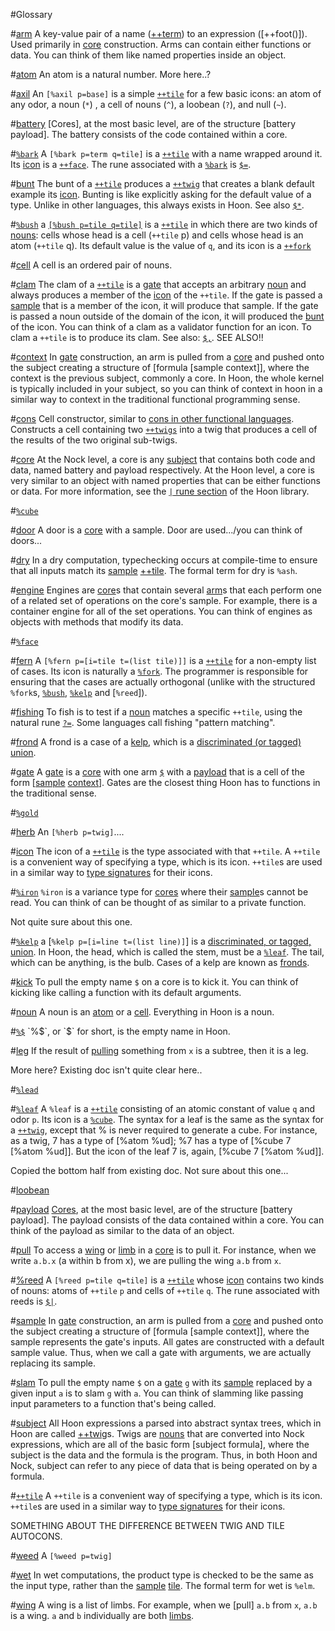 #Glossary 

#[arm](#arm)
A key-value pair of a name ([++term]()) to an expression ([++foot()]). Used primarily in [core]() construction. Arms can contain either functions or data. You can think of them like named properties inside an object. 

#[atom](#atom)
An atom is a natural number. More here..?

#[axil](#axil)
An `[%axil p=base]` is a simple [`++tile`]() for a few basic icons: an atom of any odor, a noun (`*`) , a cell of nouns (`^`), a loobean (`?`), and null (`~`).

#[battery](#battery)
[Cores], at the most basic level, are of the structure [battery payload]. The battery consists of the code contained within a core.

#[`%bark`](#bark)
A `[%bark p=term q=tile]` is a [`++tile`]() with a name wrapped around it. Its [icon]() is a [`++face`](). The rune associated with a  [`%bark`]() is [`$=`]().

#[bunt](#bunt)
The bunt of a [`++tile`]() produces a [`++twig`]() that creates a blank default example its [icon](). Bunting is like explicitly asking for the default value of a type.  Unlike in other languages, this always exists in Hoon. See also [`$*`]().

#[`%bush`](%bush)
a [`[%bush p=tile q=tile]`]() is a [`++tile`]() in which there are two kinds of [nouns](): cells whose head is a cell (`++tile` p) and cells whose head is an atom (`++tile` q). Its default value is the value of `q`, and its icon is a [`++fork`]()

#[cell](#clam)
A cell is an ordered pair of nouns.

#[clam](#clam)
The clam of a [`++tile`]() is a [gate]() that accepts an arbitrary [noun]() and always produces a member of the [icon]() of the `++tile`. If the gate is passed a [sample]() that is a member of the icon, it will produce that sample. If the gate is passed a noun outside of the domain of the icon, it will produced the [bunt]() of the icon. You can think of a clam as a validator function for an icon. To clam a `++tile` is to produce its clam. See also: [`$,`](). SEE ALSO!!

#[context](#context)
In [gate]() construction, an arm is pulled from a [core]() and pushed onto the subject creating a structure of [formula [sample context]], where the context is the previous subject, commonly a core. In Hoon, the whole kernel is typically included in your subject, so you can think of context in hoon in a similar way to context in the traditional functional programming sense.

#[cons](#cons)
Cell constructor, similar to [cons in other functional languages](http://en.wikipedia.org/wiki/Cons). Constructs a cell containing two [`++twigs`]() into a twig that produces a cell of the results of the two original sub-twigs.

#[core](#core)
At the Nock level, a core is any [subject]() that contains both code and data, named battery and payload respectively. At the Hoon level, a core is very similar to an object with named properties that can be either functions or data. For more information, see the [`|` rune section]() of the Hoon library.

#[`%cube`](#cube)

#[door](#door)
A door is a [core]() with a sample. Door are used.../you can think of doors...

#[dry](#dry)
In a dry computation, typechecking occurs at compile-time to ensure that all inputs match its [sample]() [++tile](). The formal term for dry is `%ash`.

#[engine](#engine)
Engines are [core]()s that contain several [arm]()s that each perform one of a related set of operations on the core's sample. For example, there is a container engine for all of the set operations. You can think of engines as objects with methods that modify its data.

#[`%face`](#%face)

#[fern](#fern)
A `[%fern p=[i=tile t=(list tile)]]` is a [`++tile`]() for a non-empty list of cases. Its icon is naturally a [`%fork`](). The programmer is responsible for ensuring that the cases are actually orthogonal (unlike with the structured `%fork`s, [`%bush`](), [`%kelp`]() and [`%reed`]).

#[fishing](#fishing)
To fish is to test if a [noun]() matches a specific `++tile`, using the natural rune [`?=`](). Some languages call fishing "pattern matching".

#[frond](#frond)
A frond is a case of a [kelp](), which is a [discriminated (or tagged) union](http://en.wikipedia.org/wiki/Tagged_union).

#[gate](#gate)
A [gate]() is a [core]() with one arm [`$`]() with a [payload]() that is a cell of the form [[sample]() [context]()]. Gates are the closest thing Hoon has to functions in the traditional sense.

#[`%gold`](#gold)

#[herb](#herb)
An `[%herb p=twig]`....

#[icon](#icon)
The icon of a [`++tile`]() is the type associated with that `++tile`. A `++tile` is a convenient way of specifying a type, which is its icon. `++tile`s are used in a similar way to [type signatures]() for their icons.

#[`%iron`](#%iron)
`%iron` is a variance type for [cores]() where their [sample]()s cannot be read. You can think of  can be thought of as similar to a private function.

Not quite sure about this one.

#[`%kelp`](%kelp)
a [`%kelp p=[i=line t=(list line)]`] is a [discriminated, or tagged, union](http://en.wikipedia.org/wiki/Tagged_union). In Hoon, the head, which is called the stem, must be a [`%leaf`](). The tail, which can be anything, is the bulb. Cases of a kelp are known as [fronds]().

#[kick](#kick)
To pull the empty name `$` on a core is to kick it. You can think of kicking like calling a function with its default arguments.

#[noun](#noun)
A noun is an [atom]() or a [cell](). Everything in Hoon is a noun.

#[`%$`](#$)
`%$`, or `$` for short, is the empty name in Hoon.

#[leg](#leg)
If the result of [pulling]() something from `x` is a subtree, then it is a leg.

More here? Existing doc isn't quite clear here..

#[`%lead`](%lead)

#[`%leaf`](#%leaf)
A `%leaf` is a [`++tile`]() consisting of an atomic constant of value `q` and odor `p`. Its icon is a [`%cube`](). The syntax for a leaf is the same as the syntax for a [`++twig`](), except that % is never required to generate a cube. For instance, as a twig, 7 has a type of [%atom %ud]; %7 has a type of [%cube 7 [%atom %ud]]. But the icon of the leaf 7 is, again, [%cube 7 [%atom %ud]].

Copied the bottom half from existing doc. Not sure about this one...

#[loobean](#loobean)

#[payload](#payload)
[Cores](), at the most basic level, are of the structure [battery payload]. The payload consists of the data contained within a core. You can think of the payload as similar to the data of an object.

#[pull](#pull)
To access a [wing]() or [limb]() in a [core]() is to pull it. For instance, when we write `a.b.x` (a within b from x), we are pulling the wing `a.b` from `x`.

#[%reed](#reed)
A `[%reed p=tile q=tile]` is a [`++tile`]() whose [icon]() contains two kinds of nouns: atoms of `++tile` `p` and cells of `++tile` `q`. The rune associated with reeds is [`$|`]().

#[sample](#sample)
In [gate]() construction, an arm is pulled from a [core]() and pushed onto the subject creating a structure of [formula [sample context]], where the sample represents the gate's inputs. All gates are constructed with a default sample value. Thus, when we call a gate with arguments, we are actually replacing its sample.

#[slam](#slam)
To pull the empty name `$` on a [gate]() `g` with its [sample]() replaced by a given input `a` is to slam `g` with `a`. You can think of slamming like passing input parameters to a function that's being called.

#[subject](#subject)
All Hoon expressions a parsed into abstract syntax trees, which in Hoon are called [++twig]()s. Twigs are [nouns]() that are converted into Nock expressions, which are all of the basic form [subject formula], where the subject is the data and the formula is the program. Thus, in both Hoon and Nock, subject can refer to any piece of data that is being operated on by a formula.

#[`++tile`](#++tile)
A `++tile` is a convenient way of specifying a type, which is its icon. `++tile`s are used in a similar way to [type signatures]() for their icons.

SOMETHING ABOUT THE DIFFERENCE BETWEEN TWIG AND TILE AUTOCONS. 

#[weed](#weed)
A `[%weed p=twig]` 

#[wet](#wet)
In wet computations, the product type is checked to be the same as the input type, rather than the [sample]() [tile](). The formal term for wet is `%elm`.

#[wing](#wing)
A wing is a list of limbs. For example, when we [pull] `a.b` from `x`, `a.b` is a wing. `a` and `b` individually are both [limbs]().


